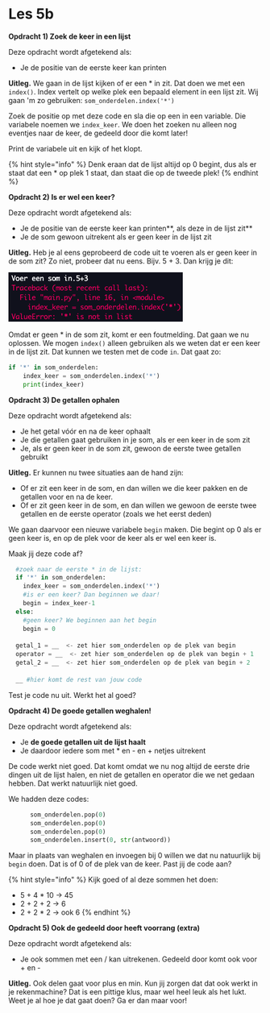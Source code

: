 # Les 5b

**Opdracht 1\) Zoek de keer in een lijst**

Deze opdracht wordt afgetekend als:

* Je de positie van de eerste keer kan printen

**Uitleg.** We gaan in de lijst kijken of er een \* in zit. Dat doen we met een `index()`. Index vertelt op welke plek een bepaald element in een lijst zit. Wij gaan 'm zo gebruiken: `som_onderdelen.index('*')`

Zoek de positie op met deze code en sla die op een in een variable. Die variabele noemen we `index_keer`. We doen het zoeken nu alleen nog eventjes naar de keer, de gedeeld door die komt later!

Print de variabele uit en kijk of het klopt.

{% hint style="info" %}
Denk eraan dat de lijst altijd op 0 begint, dus als er staat dat een \* op plek 1 staat, dan staat die op de tweede plek!
{% endhint %}

**Opdracht 2\) Is er wel een keer?**

Deze opdracht wordt afgetekend als:

* Je de positie van de eerste keer kan printen**, als deze in de lijst zit**
* Je de som gewoon uitrekent als er geen keer in de lijst zit 

**Uitleg.** Heb je al eens geprobeerd de code uit te voeren als er geen keer in de som zit? Zo niet, probeer dat nu eens. Bijv. 5 + 3. Dan krijg je dit:

![](../../.gitbook/assets/image%20%2810%29.png)

Omdat er geen \* in de som zit, komt er een foutmelding. Dat gaan we nu oplossen. We mogen `index()` alleen gebruiken als we weten dat er een keer in de lijst zit. Dat kunnen we testen met de code `in`. Dat gaat zo:

```python
if '*' in som_onderdelen:
    index_keer = som_onderdelen.index('*')
    print(index_keer)
```

**Opdracht 3\) De getallen ophalen**

Deze opdracht wordt afgetekend als:

* Je het getal vóór en na de keer ophaalt
* Je die getallen gaat gebruiken in je som, als er een keer in de som zit
* Je, als er geen keer in de som zit, gewoon de eerste twee getallen gebruikt

**Uitleg.** Er kunnen nu twee situaties aan de hand zijn:

* Of er zit een keer in de som, en dan willen we die keer pakken en de getallen voor en na de keer. 
* Of er zit geen keer in de som, en dan willen we gewoon de eerste twee getallen en de eerste operator \(zoals we het eerst deden\)

We gaan daarvoor een nieuwe variabele `begin` maken. Die begint op 0 als er geen keer is, en op de plek voor de keer als er wel een keer is.

Maak jij deze code af?

```python
  #zoek naar de eerste * in de lijst:
  if '*' in som_onderdelen:
    index_keer = som_onderdelen.index('*')
    #is er een keer? Dan beginnen we daar!
    begin = index_keer-1
  else:
    #geen keer? We beginnen aan het begin
    begin = 0

  getal_1 = __  <- zet hier som_onderdelen op de plek van begin
  operator = __  <- zet hier som_onderdelen op de plek van begin + 1
  getal_2 = __  <- zet hier som_onderdelen op de plek van begin + 2

  __ #hier komt de rest van jouw code
```

Test je code nu uit. Werkt het al goed?

**Opdracht 4\) De goede getallen weghalen!**

Deze opdracht wordt afgetekend als:

* Je **de goede getallen uit de lijst haalt**
* Je daardoor iedere som met \* en - en + netjes uitrekent

De code werkt niet goed. Dat komt omdat we nu nog altijd de eerste drie dingen uit de lijst halen, en niet de getallen en operator die we net gedaan hebben. Dat werkt natuurlijk niet goed.

We hadden deze codes:

```python
      som_onderdelen.pop(0)
      som_onderdelen.pop(0)
      som_onderdelen.pop(0)
      som_onderdelen.insert(0, str(antwoord))
```

Maar in plaats van weghalen en invoegen bij 0 willen we dat nu natuurlijk bij `begin` doen. Dat is of 0 of de plek van de keer. Past jij de code aan?

{% hint style="info" %}
Kijk goed of al deze sommen het doen:

* 5 + 4 \* 10 -&gt; 45
* 2 + 2 + 2  -&gt; 6
* 2 + 2 \* 2  -&gt; ook 6
{% endhint %}

**Opdracht 5\) Ook de gedeeld door heeft voorrang \(extra\)**

Deze opdracht wordt afgetekend als:

* Je ook sommen met een / kan uitrekenen. Gedeeld door komt ook voor + en -

**Uitleg.** Ook delen gaat voor plus en min. Kun jij zorgen dat dat ook werkt in je rekenmachine? Dat is een pittige klus, maar wel heel leuk als het lukt. Weet je al hoe je dat gaat doen? Ga er dan maar voor! 

